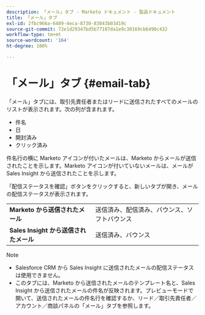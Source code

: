 ```yaml
---
description: 「メール」タブ - Marketo ドキュメント - 製品ドキュメント
title: 「メール」タブ
exl-id: 2fbc966a-6409-4eca-8730-83843b03d19c
source-git-commit: 72e1d29347bd5b77107da1e9c30169cb6490c432
workflow-type: tm+mt
source-wordcount: '164'
ht-degree: 100%

---
```


# 「メール」タブ {#email-tab}

「メール」タブには、取引先責任者またはリードに送信されたすべてのメールのリストが表示されます。次の列が含まれます。

* 件名
* 日
* 開封済み
* クリック済み

件名行の横に Marketo アイコンが付いたメールは、Marketo からメールが送信されたことを示します。Marketo アイコンが付いていないメールは、メールが Sales Insight から送信されたことを示します。

「配信ステータスを確認」ボタンをクリックすると、新しいタブが開き、メールの配信ステータスが表示されます。

<table> 
 <tbody>
  <tr>
   <td><strong>Marketo から送信されたメール</strong></td>
   <td>送信済み、配信済み、バウンス、ソフトバウンス</td>
  </tr>
  <tr>
   <td><strong>Sales Insight から送信されたメール</strong></td>
   <td>送信済み、バウンス</td>
  </tr>
 </tbody>
</table>

>[!NOTE]
>
>* Salesforce CRM から Sales Insight に送信されたメールの配信ステータスは使用できません。
>* このタブには、Marketo から送信されたメールのテンプレート名と、Sales Insight から送信されたメールの件名が反映されます。プレビューモードで開いて、送信されたメールの件名行を確認するか、リード／取引先責任者／アカウント／商談パネルの「メール」タブを参照します。

